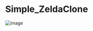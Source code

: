 # Simple_ZeldaClone
![image](https://github.com/FelipeVieira4/Simple_ZeldaClone/assets/101891565/2af4bda3-f290-4844-826d-2f423be9d9b7)
